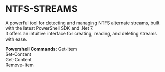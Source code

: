 # NTFS-STREAMS
A powerful tool for detecting and managing NTFS alternate streams, built with the latest PowerShell SDK and .Net 7. <br> 
It offers an intuitive interface for creating, reading, and deleting streams with ease.

**Powershell Commands:**
Get-Item<br> 
Set-Content<br> 
Get-Content<br> 
Remove-Item<br> 
